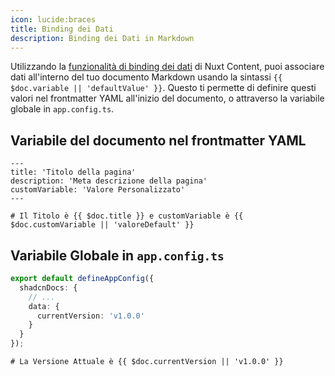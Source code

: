 ```yaml
---
icon: lucide:braces
title: Binding dei Dati
description: Binding dei Dati in Markdown
---
```


Utilizzando la [funzionalità di binding dei dati](https://content.nuxt.com/docs/files/markdown#binding-data-in-markdown) di Nuxt Content, puoi associare dati all'interno del tuo documento Markdown usando la sintassi `{{ $doc.variable || 'defaultValue' }}`. Questo ti permette di definire questi valori nel frontmatter YAML all'inizio del documento, o attraverso la variabile globale in `app.config.ts`.

## Variabile del documento nel frontmatter YAML

```mdc [example.md]
---
title: 'Titolo della pagina'
description: 'Meta descrizione della pagina'
customVariable: 'Valore Personalizzato'
---

# Il Titolo è {{ $doc.title }} e customVariable è {{ $doc.customVariable || 'valoreDefault' }}

```

## Variabile Globale in `app.config.ts`

```ts [app.config.ts]
export default defineAppConfig({
  shadcnDocs: {
    // ...
    data: {
      currentVersion: 'v1.0.0'
    }
  }
});
```

```mdc [example.md]
# La Versione Attuale è {{ $doc.currentVersion || 'v1.0.0' }}
```
